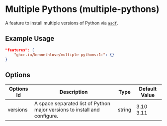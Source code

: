 # Multiple Pythons (multiple-pythons)

A feature to install multiple versions of Python via [`asdf`](https://asdf-vm.com).

## Example Usage

```json
"features": {
    "ghcr.io/kennethlove/multiple-pythons:1:": {}
}
```

## Options

| Options Id | Description | Type | Default Value |
|-----|-----|-----|-----|
| versions | A space separated list of Python major versions to install and configure. | string | 3.10 3.11 |
